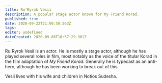 ```yaml
---
title: Ru'Ryrok Vesii
description: A popular stage actor known for My Friend Korad.
published: true
date: 2020-09-22T21:00:58.563Z
tags: 
editor: undefined
dateCreated: 2020-09-06T16:57:29.301Z
---
```


Ru'Ryrok Vesii is an actor. He is mostly a stage actor, although he has played several roles in film, most notably as the voice of the titular Korad in the film adaptation of *My Friend Korad*. Generally he is typecast as an anti-hero, although he has been working to break out of this.

Vesii lives with his wife and children in Notios Sudesha.